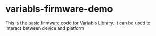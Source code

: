# variabls-firmware-demo
This is the basic firmware code for Variabls Library. It can be used to interact between device and platform
